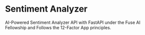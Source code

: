 # Sentiment Analyzer
AI-Powered Sentiment Analyzer API with FastAPI under the Fuse AI Fellowship and Follows the 12-Factor App principles.
